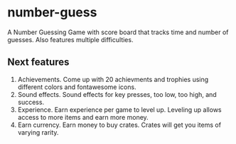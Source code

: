 # number-guess
A Number Guessing Game with score board that tracks time and number of guesses. Also features multiple difficulties.

## Next features
1. Achievements. Come up with 20 achievments and trophies using different colors and fontawesome icons.
2. Sound effects. Sound effects for key presses, too low, too high, and success.
3. Experience. Earn experience per game to level up. Leveling up allows access to more items and earn more money.
4. Earn currency. Earn money to buy crates. Crates will get you items of varying rarity.
